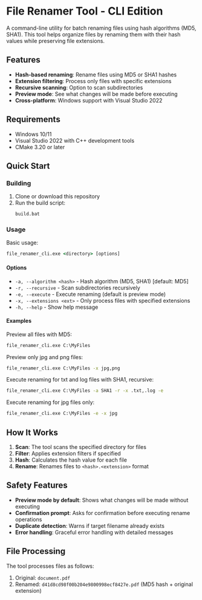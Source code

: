 # File Renamer Tool - CLI Edition

A command-line utility for batch renaming files using hash algorithms (MD5, SHA1). This tool helps organize files by renaming them with their hash values while preserving file extensions.

## Features

- **Hash-based renaming**: Rename files using MD5 or SHA1 hashes
- **Extension filtering**: Process only files with specific extensions
- **Recursive scanning**: Option to scan subdirectories
- **Preview mode**: See what changes will be made before executing
- **Cross-platform**: Windows support with Visual Studio 2022

## Requirements

- Windows 10/11
- Visual Studio 2022 with C++ development tools
- CMake 3.20 or later

## Quick Start

### Building

1. Clone or download this repository
2. Run the build script:
   ```cmd
   build.bat
   ```

### Usage

Basic usage:
```cmd
file_renamer_cli.exe <directory> [options]
```

#### Options

- `-a, --algorithm <hash>` - Hash algorithm (MD5, SHA1) [default: MD5]
- `-r, --recursive` - Scan subdirectories recursively
- `-e, --execute` - Execute renaming (default is preview mode)
- `-x, --extensions <ext>` - Only process files with specified extensions
- `-h, --help` - Show help message

#### Examples

Preview all files with MD5:
```cmd
file_renamer_cli.exe C:\MyFiles
```

Preview only jpg and png files:
```cmd
file_renamer_cli.exe C:\MyFiles -x jpg,png
```

Execute renaming for txt and log files with SHA1, recursive:
```cmd
file_renamer_cli.exe C:\MyFiles -a SHA1 -r -x .txt,.log -e
```

Execute renaming for jpg files only:
```cmd
file_renamer_cli.exe C:\MyFiles -e -x jpg
```

## How It Works

1. **Scan**: The tool scans the specified directory for files
2. **Filter**: Applies extension filters if specified
3. **Hash**: Calculates the hash value for each file
4. **Rename**: Renames files to `<hash>.<extension>` format

## Safety Features

- **Preview mode by default**: Shows what changes will be made without executing
- **Confirmation prompt**: Asks for confirmation before executing rename operations
- **Duplicate detection**: Warns if target filename already exists
- **Error handling**: Graceful error handling with detailed messages

## File Processing

The tool processes files as follows:
1. Original: `document.pdf`
2. Renamed: `d41d8cd98f00b204e9800998ecf8427e.pdf` (MD5 hash + original extension)
